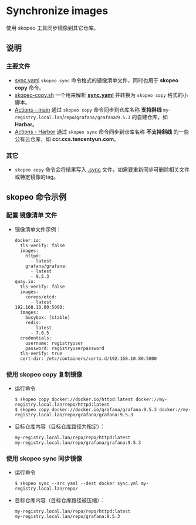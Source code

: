 # Synchronize images
使用 skopeo 工具同步镜像到其它仓库。

## 说明
### 主要文件
- [sync.yaml](images/images.yaml)
  `skopeo sync` 命令格式的镜像清单文件，同时也用于 **skopeo copy** 命令。
- [skopeo-copy.sh](.github/tools/skopeo-copy.sh)
  一个用来解析 **[sync.yaml](images/images.yaml)** 并转换为 `skopeo copy` 格式的小脚本。
- [Actions - main](.github/workflows/main.yaml)
  通过 `skopeo copy` 命令同步到仓库名称 **支持斜线** `my-registry.local.lan`/`repo`/`grafana/grafana`:`9.5.3` 的自建仓库，如 **Harbar**。
- [Actions - Harbor](.github/workflows/main.yaml)
  通过 `skopeo sync` 命令同步到仓库名称 **不支持斜线** 的一些公有云仓库，如 **ccr.ccs.tencentyun.com**。

### 其它
- `skopeo copy` 命令会将结果写入 [.sync](images/images.yaml.sync) 文件，如需要重新同步可删除相关文件或特定镜像的tag。


## skopeo 命令示例
### 配置 镜像清单 文件
- 镜像清单文件示例：
  ```
  docker.io:
    tls-verify: false
    images:
      httpd:
        - latest
      grafana/grafana:
        - latest
        - 9.5.3
  quay.io:
    tls-verify: false
    images: 
      coreos/etcd:
        - latest
  192.168.10.80:5000:
    images:
      busybox: [stable]
      redis:
        - latest
        - 7.0.5
    credentials:
      username: registryuser
      password: registryuserpassword
    tls-verify: true
    cert-dir: /etc/containers/certs.d/192.168.10.80:5000
  ```

### 使用 skopeo copy 复制镜像
- 运行命令
  ```
  $ skopeo copy docker://docker.io/httpd:latest docker://my-registry.local.lan/repo/httpd:latest
  $ skopeo copy docker://docker.io/grafana/grafana:9.5.3 docker://my-registry.local.lan/repo/grafana/grafana:9.5.3
  ```
- 目标仓库内容（目标仓库路径为指定）：
  ```
  my-registry.local.lan/repo/repo/httpd:latest
  my-registry.local.lan/repo/grafana/grafana:9.5.3
  ```

### 使用 skopeo sync 同步镜像
- 运行命令
  ```
  $ skopeo sync --src yaml --dest docker sync.yml my-registry.local.lan/repo/
  ```
- 目标仓库内容（目标仓库路径被压缩）：
  ```
  my-registry.local.lan/repo/repo/httpd:latest
  my-registry.local.lan/repo/grafana:9.5.3
  ```
